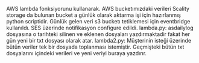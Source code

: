 AWS lambda fonksiyorunu kullanarak. AWS bucketımızdaki verileri Scality storage da bulunan bucket a günlük olarak aktarma işi için hazırlanmış python scriptidir.
Günlük gelen veri s3 bucketı tetiklemesi için eventbridge kullanıldı. 
SES üzerinde notifikasyon configure edildi.
lambda.py: asdailylog dosyasına o tarihteki silinen ve eklenen dosyaları yazdırmaktadir fakat her gün yeni bir txt dosyası olarak atar.
lambda2.py: Müşterinin isteği üzerinde bütün veriler tek bir dosyada toplanması istemiştir. Geçmişteki bütün txt dosyalarını içindeki verileri ve yeni veriyi buraya yazdırır.
